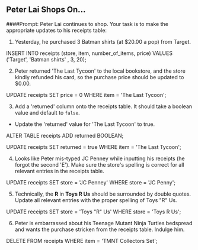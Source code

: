 ## Peter Lai Shops On...

####Prompt:
Peter Lai continues to shop. Your task is to make the appropriate updates to his receipts table:

1. Yesterday, he purchased 3 Batman shirts (at $20.00 a pop) from Target.

  INSERT INTO receipts (store, item, number_of_items, price)
  VALUES ('Target', 'Batman shirts' , 3, 20);


2. Peter returned 'The Last Tycoon' to the local bookstore, and the store kindly refunded his card, so the purchase price should be updated to $0.00.

  UPDATE receipts
  SET price = 0
  WHERE item = 'The Last Tycoon';

3. Add a 'returned' column onto the receipts table. It should take a boolean value and default to `false`.
  - Update the 'returned' value for 'The Last Tycoon' to true.

  ALTER TABLE receipts
  ADD returned BOOLEAN;

  UPDATE receipts
  SET returned = true
  WHERE item = 'The Last Tycoon';

4. Looks like Peter mis-typed JC Penney while inputting his receipts (he forgot the second 'E'). Make sure the store's spelling is correct for all relevant entries in the receipts table.

  UPDATE receipts
  SET store = 'JC Penney'
  WHERE store = 'JC Penny';


5. Technically, the __R__ in __Toys R Us__ should be surrounded by double quotes. Update all relevant entries with the proper spelling of Toys "R" Us.

  UPDATE receipts
  SET store = 'Toys "R" Us'
  WHERE store = 'Toys R Us';

6. Peter is embarrassed about his Teenage Mutant Ninja Turtles bedspread and wants the purchase stricken from the receipts table. Indulge him.

  DELETE FROM receipts
  WHERE item = 'TMNT Collectors Set';





